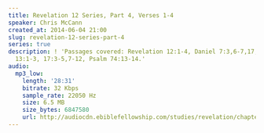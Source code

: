 ```yaml
---
title: Revelation 12 Series, Part 4, Verses 1-4
speaker: Chris McCann
created_at: 2014-06-04 21:00
slug: revelation-12-series-part-4
series: true
description: ! 'Passages covered: Revelation 12:1-4, Daniel 7:3,6-7,17,23, Revelation
  13:1-3, 17:3-5,7-12, Psalm 74:13-14.'
audio:
  mp3_low:
    length: '28:31'
    bitrate: 32 Kbps
    sample_rate: 22050 Hz
    size: 6.5 MB
    size_bytes: 6847580
    url: http://audiocdn.ebiblefellowship.com/studies/revelation/chapter-12/2014.06.04_McCann_-_Revelation_12_Series_Part_4.mp3
---
```

